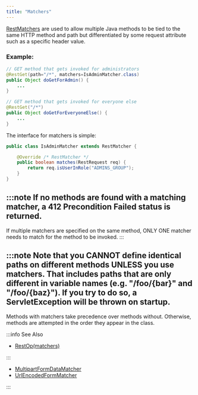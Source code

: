 ```yaml
---
title: "Matchers"
---
```


[RestMatchers](../apidocs/org/apache/juneau/rest/matcher/RestMatcher.html) are used to allow multiple Java methods to be
tied to the same HTTP method and path but differentiated by some request attribute such as a specific
header value.
### Example:


```java
// GET method that gets invoked for administrators
@RestGet(path="/*", matchers=IsAdminMatcher.class)
public Object doGetForAdmin() {
    ...
}

// GET method that gets invoked for everyone else
@RestGet("/*")
public Object doGetForEveryoneElse() {
    ...
}
```


The interface for matchers is simple:

```java
public class IsAdminMatcher extends RestMatcher {

    @Override /* RestMatcher */
    public boolean matches(RestRequest req) {
        return req.isUserInRole("ADMINS_GROUP");
    }
}
```


:::note
If no methods are found with a matching matcher, a 412 Precondition Failed status is returned.
-
If multiple matchers are specified on the same method, ONLY ONE matcher needs to match for the
method to be invoked.
:::


:::note
Note that you CANNOT define identical paths on different methods UNLESS you use matchers.
That includes paths that are only different in variable names (e.g. "/foo/\{bar\}" and
"/foo/\{baz\}").
If you try to do so, a ServletException will be thrown on startup.
-
Methods with matchers take precedence over methods without.
Otherwise, methods are attempted in the order they appear in the class.

:::info See Also
- [RestOp(matchers)](../apidocs/org/apache/juneau/rest/annotation/RestOp.html#matchers)

:::

- [MultipartFormDataMatcher](../apidocs/org/apache/juneau/rest/matcher/MultipartFormDataMatcher.html)
- [UrlEncodedFormMatcher](../apidocs/org/apache/juneau/rest/matcher/UrlEncodedFormMatcher.html)

:::
